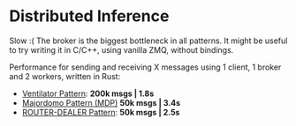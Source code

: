 # Distributed Inference

Slow :( The broker is the biggest bottleneck in all patterns. It might
be useful to try writing it in C/C++, using vanilla ZMQ, without bindings.

Performance for sending and receiving X messages using 1 client, 1 broker
and 2 workers, written in Rust:

- [Ventilator Pattern](./ventilator_rust/): **200k msgs | 1.8s**
- [Majordomo Pattern (MDP)](./mdp_rust/) **50k msgs | 3.4s**
- [ROUTER-DEALER Pattern](./rd_rust/): **50k msgs | 2.5s**
